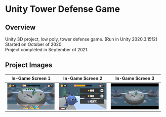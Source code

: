 # Unity Tower Defense Game
## Overview
Unity 3D project, low poly, tower defense game. (Run in Unity 2020.3.15f2) 
<br>
Started on October of 2020.
<br>
Project completed in September of 2021.
<br>
## Project Images
In-Game Screen 1           |  In-Game Screen 2     |  In-Game Screen 3
:-------------------------:|:-------------------------:|:-------------------------:
![image(1)](https://github.com/kimagure-ningen/unity-towerdefense/blob/main/images/image(1).png)  |  ![image(2)](https://github.com/kimagure-ningen/unity-towerdefense/blob/main/images/image(2).png)  |  ![image(3)](https://github.com/kimagure-ningen/unity-towerdefense/blob/main/images/image(3).png)
